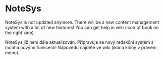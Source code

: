 # NoteSys

NoteSys is not updated anymore. There will be a new content management system with a lot of new features!
You can get help in wiki (icon of book on the right side).

NoteSys již není dále aktualizován. Připravuje se nový redakční systém s monha novými funkcemi!
Nápovědu najdete ve wiki (ikona knihy v právém menu).
